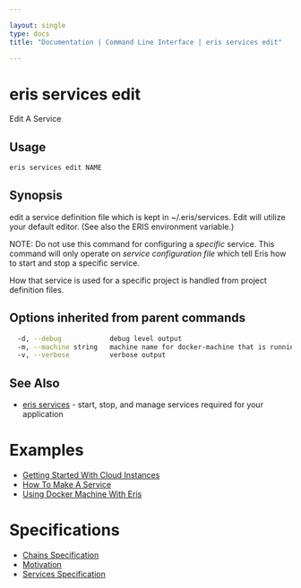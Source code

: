 ```yaml
---

layout: single
type: docs
title: "Documentation | Command Line Interface | eris services edit"

---
```


# eris services edit

Edit A Service

## Usage

```bash
eris services edit NAME
```

## Synopsis

edit a service definition file which is kept in ~/.eris/services.
Edit will utilize your default editor. (See also the ERIS environment variable.)

NOTE: Do not use this command for configuring a *specific* service. This
command will only operate on *service configuration file* which tell Eris
how to start and stop a specific service.

How that service is used for a specific project is handled from project
definition files.




## Options inherited from parent commands

```bash
  -d, --debug            debug level output
  -m, --machine string   machine name for docker-machine that is running VM (default "eris")
  -v, --verbose          verbose output
```



## See Also

* [eris services](/docs/documentation/cli/0.12.0-rc3/eris_services/) - start, stop, and manage services required for your application




# Examples

* [Getting Started With Cloud Instances](/docs/documentation/cli/0.12.0-rc3/examples/getting_started_with_cloud_instances/)
* [How To Make A Service](/docs/documentation/cli/0.12.0-rc3/examples/how_to_make_a_service/)
* [Using Docker Machine With Eris](/docs/documentation/cli/0.12.0-rc3/examples/using_docker_machine_with_eris/)


# Specifications

* [Chains Specification](/docs/documentation/cli/0.12.0-rc3/specifications/chains_specification/)
* [Motivation](/docs/documentation/cli/0.12.0-rc3/specifications/motivation/)
* [Services Specification](/docs/documentation/cli/0.12.0-rc3/specifications/services_specification/)

